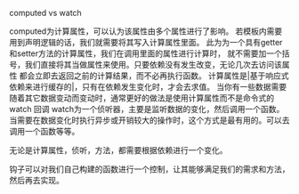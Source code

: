 computed vs watch

computed为计算属性，可以认为该属性由多个属性进行了影响。
若模板内需要用到声明逻辑的话，我们就需要将其写入计算属性里面。
此为为一个具有getter和setter方法的计算属性，我们在调用里面的属性进行计算时，
就不需要加一个括号，我们直接将其当做属性来使用。只要依赖没有发生改变，无论几次去访问该属性
都会立即去返回之前的计算结果，而不必再执行函数。
计算属性是|基于响应式依赖来进行缓存的|，只有在依赖发生变化时，才会去求值。
当你有一些数据需要随着其它数据变动而变动时，通常更好的做法是使用计算属性而不是命令式的 watch 回调
watch为一个侦听器，主要是监听数据的变化，然后调用一个函数。
当需要在数据变化时执行异步或开销较大的操作时，这个方式是最有用的。可以去调用一个函数等等。



无论是计算属性，侦听，方法，都需要根据依赖进行一个变化。


钩子可以对我们自己构建的函数进行一个控制，让其能够满足我们的需求和方法，然后再去实现。

